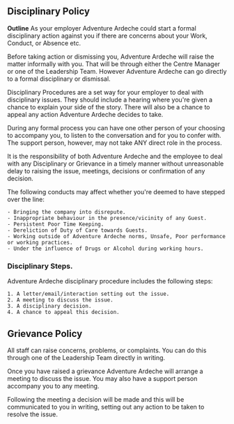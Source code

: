 ## Disciplinary Policy

**Outline**
As your employer Adventure Ardeche could start a formal disciplinary action against you if there are concerns about your Work, Conduct, or Absence etc.

Before taking action or dismissing you, Adventure Ardeche will raise the matter informally with you.  That will be through either the Centre Manager or one of the Leadership Team. However Adventure Ardeche can go directly to a formal disciplinary or dismissal.

Disciplinary Procedures are a set way for your employer to deal with disciplinary issues. They should include a hearing where you're given a chance to explain your side of the story. There will also be a chance to appeal any action Adventure Ardeche decides to take.

During any formal process you can have one other person of your choosing to accompany you, to listen to the conversation and for you to confer with. The support person, however, may not take ANY direct role in the process.

It is the responsibility of both Adventure Ardeche and the employee to deal with any Disciplinary or Grievance in a timely manner without unreasonable delay to raising the issue, meetings, decisions or confirmation of any decision.

The following conducts may affect whether you're deemed to have stepped over the line:

    - Bringing the company into disrepute.
    - Inappropriate behaviour in the presence/vicinity of any Guest.
    - Persistent Poor Time Keeping.
    - Dereliction of Duty of Care towards Guests.
    - Working outside of Adventure Ardeche norms, Unsafe, Poor performance or working practices.
    - Under the influence of Drugs or Alcohol during working hours.

### Disciplinary Steps.
Adventure Ardeche disciplinary procedure includes the following steps:

    1. A letter/email/interaction setting out the issue.
    2. A meeting to discuss the issue.
    3. A disciplinary decision.
    4. A chance to appeal this decision.

## Grievance Policy
All staff can raise concerns, problems, or complaints.  You can do this through one of the Leadership Team directly in writing.

Once you have raised a grievance Adventure Ardeche will arrange a meeting to discuss the issue. You may also have a support person accompany you to any meeting.

Following the meeting a decision will be made and this will be communicated to you in writing, setting out any action to be taken to resolve the issue.